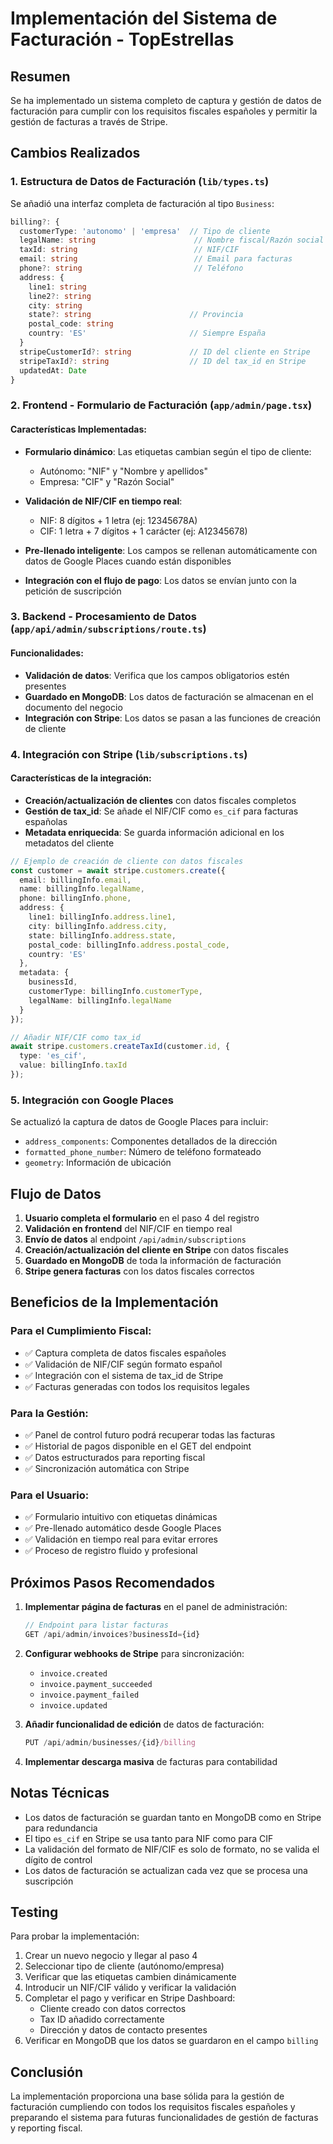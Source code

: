 # Implementación del Sistema de Facturación - TopEstrellas

## Resumen
Se ha implementado un sistema completo de captura y gestión de datos de facturación para cumplir con los requisitos fiscales españoles y permitir la gestión de facturas a través de Stripe.

## Cambios Realizados

### 1. Estructura de Datos de Facturación (`lib/types.ts`)

Se añadió una interfaz completa de facturación al tipo `Business`:

```typescript
billing?: {
  customerType: 'autonomo' | 'empresa'  // Tipo de cliente
  legalName: string                      // Nombre fiscal/Razón social
  taxId: string                          // NIF/CIF
  email: string                          // Email para facturas
  phone?: string                         // Teléfono
  address: {
    line1: string
    line2?: string
    city: string
    state?: string                      // Provincia
    postal_code: string
    country: 'ES'                       // Siempre España
  }
  stripeCustomerId?: string             // ID del cliente en Stripe
  stripeTaxId?: string                  // ID del tax_id en Stripe
  updatedAt: Date
}
```

### 2. Frontend - Formulario de Facturación (`app/admin/page.tsx`)

#### Características Implementadas:
- **Formulario dinámico**: Las etiquetas cambian según el tipo de cliente:
  - Autónomo: "NIF" y "Nombre y apellidos"
  - Empresa: "CIF" y "Razón Social"
  
- **Validación de NIF/CIF en tiempo real**:
  - NIF: 8 dígitos + 1 letra (ej: 12345678A)
  - CIF: 1 letra + 7 dígitos + 1 carácter (ej: A12345678)
  
- **Pre-llenado inteligente**: Los campos se rellenan automáticamente con datos de Google Places cuando están disponibles

- **Integración con el flujo de pago**: Los datos se envían junto con la petición de suscripción

### 3. Backend - Procesamiento de Datos (`app/api/admin/subscriptions/route.ts`)

#### Funcionalidades:
- **Validación de datos**: Verifica que los campos obligatorios estén presentes
- **Guardado en MongoDB**: Los datos de facturación se almacenan en el documento del negocio
- **Integración con Stripe**: Los datos se pasan a las funciones de creación de cliente

### 4. Integración con Stripe (`lib/subscriptions.ts`)

#### Características de la integración:
- **Creación/actualización de clientes** con datos fiscales completos
- **Gestión de tax_id**: Se añade el NIF/CIF como `es_cif` para facturas españolas
- **Metadata enriquecida**: Se guarda información adicional en los metadatos del cliente

```typescript
// Ejemplo de creación de cliente con datos fiscales
const customer = await stripe.customers.create({
  email: billingInfo.email,
  name: billingInfo.legalName,
  phone: billingInfo.phone,
  address: {
    line1: billingInfo.address.line1,
    city: billingInfo.address.city,
    state: billingInfo.address.state,
    postal_code: billingInfo.address.postal_code,
    country: 'ES'
  },
  metadata: {
    businessId,
    customerType: billingInfo.customerType,
    legalName: billingInfo.legalName
  }
});

// Añadir NIF/CIF como tax_id
await stripe.customers.createTaxId(customer.id, {
  type: 'es_cif',
  value: billingInfo.taxId
});
```

### 5. Integración con Google Places

Se actualizó la captura de datos de Google Places para incluir:
- `address_components`: Componentes detallados de la dirección
- `formatted_phone_number`: Número de teléfono formateado
- `geometry`: Información de ubicación

## Flujo de Datos

1. **Usuario completa el formulario** en el paso 4 del registro
2. **Validación en frontend** del NIF/CIF en tiempo real
3. **Envío de datos** al endpoint `/api/admin/subscriptions`
4. **Creación/actualización del cliente en Stripe** con datos fiscales
5. **Guardado en MongoDB** de toda la información de facturación
6. **Stripe genera facturas** con los datos fiscales correctos

## Beneficios de la Implementación

### Para el Cumplimiento Fiscal:
- ✅ Captura completa de datos fiscales españoles
- ✅ Validación de NIF/CIF según formato español
- ✅ Integración con el sistema de tax_id de Stripe
- ✅ Facturas generadas con todos los requisitos legales

### Para la Gestión:
- ✅ Panel de control futuro podrá recuperar todas las facturas
- ✅ Historial de pagos disponible en el GET del endpoint
- ✅ Datos estructurados para reporting fiscal
- ✅ Sincronización automática con Stripe

### Para el Usuario:
- ✅ Formulario intuitivo con etiquetas dinámicas
- ✅ Pre-llenado automático desde Google Places
- ✅ Validación en tiempo real para evitar errores
- ✅ Proceso de registro fluido y profesional

## Próximos Pasos Recomendados

1. **Implementar página de facturas** en el panel de administración:
   ```typescript
   // Endpoint para listar facturas
   GET /api/admin/invoices?businessId={id}
   ```

2. **Configurar webhooks de Stripe** para sincronización:
   - `invoice.created`
   - `invoice.payment_succeeded`
   - `invoice.payment_failed`
   - `invoice.updated`

3. **Añadir funcionalidad de edición** de datos de facturación:
   ```typescript
   PUT /api/admin/businesses/{id}/billing
   ```

4. **Implementar descarga masiva** de facturas para contabilidad

## Notas Técnicas

- Los datos de facturación se guardan tanto en MongoDB como en Stripe para redundancia
- El tipo `es_cif` en Stripe se usa tanto para NIF como para CIF
- La validación del formato de NIF/CIF es solo de formato, no se valida el dígito de control
- Los datos de facturación se actualizan cada vez que se procesa una suscripción

## Testing

Para probar la implementación:

1. Crear un nuevo negocio y llegar al paso 4
2. Seleccionar tipo de cliente (autónomo/empresa)
3. Verificar que las etiquetas cambien dinámicamente
4. Introducir un NIF/CIF válido y verificar la validación
5. Completar el pago y verificar en Stripe Dashboard:
   - Cliente creado con datos correctos
   - Tax ID añadido correctamente
   - Dirección y datos de contacto presentes
6. Verificar en MongoDB que los datos se guardaron en el campo `billing`

## Conclusión

La implementación proporciona una base sólida para la gestión de facturación cumpliendo con todos los requisitos fiscales españoles y preparando el sistema para futuras funcionalidades de gestión de facturas y reporting fiscal.
